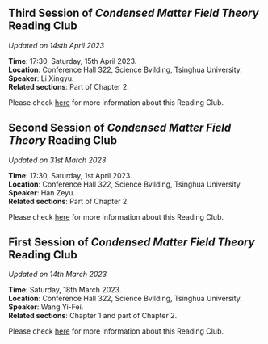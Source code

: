 ## Third Session of *Condensed Matter Field Theory* Reading Club 

*Updated on 14sth April 2023*

**Time**: 17:30, Saturday, 15th April 2023.<br>
**Location**: Conference Hall 322, Science Bvilding, Tsinghua University.<br>
**Speaker**: Li Xingyu.<br>
**Related sections**: Part of Chapter 2.

Please check [here](https://quantumobserveriastu.github.io/2023/03/09/CMFTSeminar/) for more information about this Reading Club.



## Second Session of *Condensed Matter Field Theory* Reading Club 

*Updated on 31st March 2023*

**Time**: 17:30, Saturday, 1st April 2023.<br>
**Location**: Conference Hall 322, Science Bvilding, Tsinghua University.<br>
**Speaker**: Han Zeyu.<br>
**Related sections**: Part of Chapter 2.

Please check [here](https://quantumobserveriastu.github.io/2023/03/09/CMFTSeminar/) for more information about this Reading Club.




## First Session of *Condensed Matter Field Theory* Reading Club 

*Updated on 14th March 2023*

**Time**: Saturday, 18th March 2023.<br>
**Location**: Conference Hall 322, Science Bvilding, Tsinghua University.<br>
**Speaker**: Wang Yi-Fei.<br>
**Related sections**: Chapter 1 and part of Chapter 2.

Please check [here](https://quantumobserveriastu.github.io/2023/03/09/CMFTSeminar/) for more information about this Reading Club.